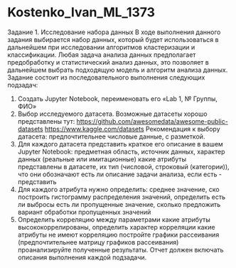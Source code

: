 # Kostenko_Ivan_ML_1373
Задание 1. Исследование набора данных
В ходе выполнения данного задания выбирается набор данных, который будет использоваться в дальнейшем при исследовании алгоритмов кластеризации и классификации. 
Любая задача анализа данных предполагает предобработку и статистический анализ данных, это позволяет в дальнейшем выбрать подходящую модель и алгоритм анализа данных.
Задание состоит из последовательного выполнения следующих подзадач:
1. Создать Jupyter Notebook, переименовать его «Lab 1, № Группы, ФИО»
1. Выбор исследуемого датасета. 
Возможные датасеты хорошо представлены тут:
 https://github.com/awesomedata/awesome-public-datasets
https://www.kaggle.com/datasets
Рекомендация к выбору датасета: предпочтительнее числовые данные, с разметкой.
2. Для каждого датасета представить краткое его описание в вашем Jupyter Notebook: 
предметная область, источник данных, характер данных (реальные или имитационные)
какие атрибуты представлены в датасете, их тип (числовой, строковый (категории)), что они обозначают 
есть ли описание задачи анализа, если есть - представить
3. Для каждого атрибута нужно определить:
среднее значение, ско
построить гистограмму распределения значений, определить есть ли выбросы 
есть ли пропущенные значение, сколько
предложить вариант обработки пропущенных значений
4. Определить корреляцию между параметрами
какие атрибуты высококоррелированы, определить характер корреляции 
какие атрибуты не имеют корреляцию
постройте графики рассеивания (предпочтительнее матрицу графиков рассеивания)
проанализируйте полученные результаты.
Отчет должен включать описания выполнения каждой подзадачи.
